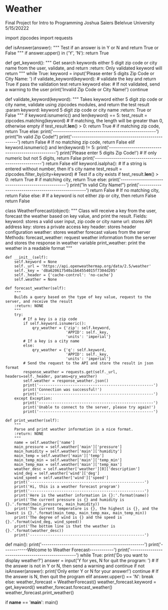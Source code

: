 # Weather
Final Project for Intro to Programming
Joshua Saiers
Belelvue University
5/15/20222

import zipcodes
import requests


def isAnswer(answer):
    """
    Test if an answer is in Y or N and return True or False
    """
    if answer.upper() in ('Y', 'N'):
        return True


def get_keyword():
    """
    Get search keywords either 5 digit zip code or city name from the user, validate, and return
    :return: Only validated keyword will return
    """
    while True:
        keyword = input('Please enter 5 digits Zip Code or City Name: ')
        if validate_keyword(keyword):  # validate the key and return True if pass the validation test
            return keyword
        else:
            # If not validated, send a warning to the user
            print('Invalid Zip Code or City Name!')
            continue


def validate_keyword(keyword):
    """
    Takes keyword either 5 digit zip code or city name, validate using zipcodes modules, and return the test result
    :param keyword: keyword 5 digit zip code or city name
    :return: True or False
    """
    if keyword.isnumeric() and len(keyword) == 5:
        test_result = zipcodes.matching(keyword)  # If matching, the length will be greater than 0, otherwise empty
        if test_result.__len__() > 0:
            return True  # if matching zip code, return True
        else:
            print('---------------------------------------------------')
            print("In valid Zip Code!")
            print('---------------------------------------------------')
            return False  # If no matching zip code, return False
    elif keyword.isnumeric() and len(keyword) != 5:
        print('---------------------------------------------------')
        print('Please enter 5 digits Zip Code!')  # If only numeric but not 5 digits, return False
        print('---------------------------------------------------')
        return False
    elif keyword.isalpha():  # If a string is entered without number, then it's city name
        test_result = zipcodes.filter_by(city=keyword)  # Test if a city exists
        if test_result.__len__() > 0:
            return True  # if matching city, return True
        else:
            print('---------------------------------------------------')
            print("In valid City Name!")
            print('---------------------------------------------------')
            return False  # If no matching city, return False
    else:
        # If a keyword is not either zip or city, then return False
        return False


class WeatherForecast(object):
    """
    Class will receive a key from the user, forecast the weather based on key value, and print the result.
    Fields:
        keyword: stores a valid user input, zip code or city name
        url: stores API address
        key: stores a private access key
        header: stores header configuration
        weather: stores weather forecast values from the server
    Methods:
        forecast_weather: request weather information from the server and stores the response in weather variable
        print_weather: print the weather in a readable format
    """

    def __init__(self):
        self.keyword = None
        self._url = 'https://api.openweathermap.org/data/2.5/weather'
        self._key = 'd8a620617540a1b64554015f7304d205'
        self._header = {'cache-control': 'no-cache'}
        self.weather = None

    def forecast_weather(self):
        """
        Builds a query based on the type of key value, request to the server, and receive the result
        :return: NONE
        """
        try:
            # If a key is a zip code
            if self.keyword.isnumeric():
                qry_weather = {'zip': self.keyword,
                               'APPID': self._key,
                               'units': 'imperial'}
            # If a key is a city name
            else:
                qry_weather = {'q': self.keyword,
                               'APPID': self._key,
                               'units': 'imperial'}
            # Send the request to the API and store the result in json format
            response_weather = requests.get(self._url, headers=self._header, params=qry_weather)
            self.weather = response_weather.json()
            print('---------------------------------------------------')
            print('Connection was successful!')
            print('---------------------------------------------------')
        except Exception:
            print('---------------------------------------------------')
            print('Unable to connect to the server, please try again!')
            print('---------------------------------------------------')

    def print_weather(self):
        """
        Parse and print weather information in a nice format.
        :return: NONE
        """
        name = self.weather['name']
        main_pressure = self.weather['main']['pressure']
        main_humidity = self.weather['main']['humidity']
        main_temp = self.weather['main']['temp']
        main_temp_min = self.weather['main']['temp_min']
        main_temp_max = self.weather['main']['temp_max']
        weather_desc = self.weather['weather'][0]['description']
        wind_deg = self.weather['wind']['deg']
        wind_speed = self.weather['wind']['speed']
        print('---------------------------------------------------')
        print('Hi, this is a weather forecast program')
        print('---------------------------------------------------')
        print('Here is the weather information in {}:'.format(name))
        print('The current pressure is {} and humidity is {}.'.format(main_pressure, main_humidity))
        print('The current temperature is {}, the highest is {}, and the lowest is {}.'.format(main_temp, main_temp_max, main_temp_min))
        print('The degree of wind is {} and the speed is {}.'.format(wind_deg, wind_speed))
        print('The bottom line is that the weather is {}.'.format(weather_desc))
        print('---------------------------------------------------')

def main():
    print('---------------------------------------------------')
    print('------------Welcome to Weather Forecast------------')
    print('---------------------------------------------------')
    while True:
        print('Do you want to display weather?')
        answer = input('Y for yes, N for quit the program: ')
        # If the answer is not in Y or N, then send a warning and continue
        if not isAnswer(answer):
            print('Only enter Y or N for your answer!')
            continue
        # If the answer is N, then quit the program
        elif answer.upper() == 'N':
            break
        else:
            weather_forecast = WeatherForecast()
            weather_forecast.keyword = get_keyword()
            weather_forecast.forecast_weather()
            weather_forecast.print_weather()


if __name__ == '__main__':
    main()
